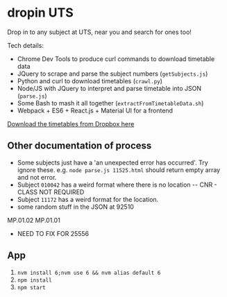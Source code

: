 dropin UTS
==========

Drop in to any subject at UTS, near you and search for ones too!

Tech details:
 - Chrome Dev Tools to produce curl commands to download timetable data
 - JQuery to scrape and parse the subject numbers (`getSubjects.js`)
 - Python and curl to download timetables (`crawl.py`)
 - Node/JS with JQuery to interpret and parse timetable into JSON (`parse.js`)
 - Some Bash to mash it all together (`extractFromTimetableData.sh`)
 - Webpack + ES6 + React.js + Material UI for a frontend

[Download the timetables from Dropbox here](https://dl.dropboxusercontent.com/u/47287832/uts%20timetables.zip)


## Other documentation of process
 - Some subjects just have a 'an unexpected error has occurred'. Try ignore these. e.g. `node parse.js 11525.html` should return empty array and not error.
 - Subject `010042` has a weird format where there is no location -- CNR - CLASS NOT REQUIRED
 - Subject `11172` has a weird format for the location.
 - some random stuff in the JSON at 92510

 MP.01.02
MP.01.01

 - NEED TO FIX FOR 25556


## App
 1. `nvm install 6;nvm use 6 && nvm alias default 6`
 2. `npm install`
 3. `npm start`
